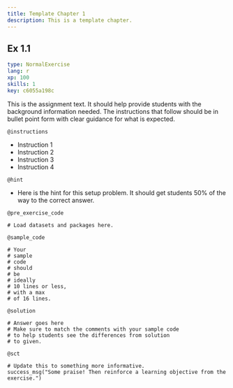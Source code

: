 ```yaml
---
title: Template Chapter 1
description: This is a template chapter.
---
```


## Ex 1.1

```yaml
type: NormalExercise
lang: r
xp: 100
skills: 1
key: c6055a198c
```

This is the assignment text. It should help provide students with the background information needed.
The instructions that follow should be in bullet point form with clear guidance for what is expected.

`@instructions`
- Instruction 1
- Instruction 2
- Instruction 3
- Instruction 4

`@hint`
- Here is the hint for this setup problem. It should get students 50% of the way to the correct answer.

`@pre_exercise_code`

```{r}
# Load datasets and packages here.
```

`@sample_code`

```{r}
# Your
# sample
# code
# should
# be
# ideally
# 10 lines or less,
# with a max
# of 16 lines.
```

`@solution`

```{r}
# Answer goes here
# Make sure to match the comments with your sample code
# to help students see the differences from solution
# to given.
```

`@sct`

```{r}
# Update this to something more informative.
success_msg("Some praise! Then reinforce a learning objective from the exercise.")
```
